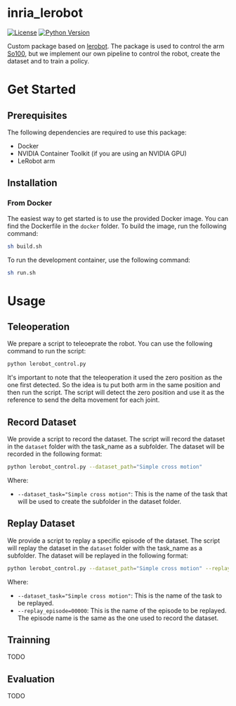# inria_lerobot

[![License](https://img.shields.io/badge/License-MIT--Clause-blue.svg)](https://opensource.org/license/mit)
[![Python Version](https://img.shields.io/badge/python-3.8%2B-blue.svg)](https://www.python.org/downloads/)

Custom package based on [lerobot](https://github.com/huggingface/lerobot). The package is used to control the arm [So100](https://github.com/huggingface/lerobot/blob/main/examples/10_use_so100.md), but we implement our own pipeline to control the robot, create the dataset and to train a policy.

# Get Started

## Prerequisites

The following dependencies are required to use this package:
- Docker
- NVIDIA Container Toolkit (if you are using an NVIDIA GPU)
- LeRobot arm

## Installation

### From Docker
The easiest way to get started is to use the provided Docker image. You can find the Dockerfile in the `docker` folder. To build the image, run the following command:

```bash
sh build.sh
```

To run the development container, use the following command:

```bash
sh run.sh
```

# Usage

## Teleoperation

We prepare a script to teleoeprate the robot. You can use the following command to run the script:

```bash
python lerobot_control.py
```

It's important to note that the teleoperation it used the zero position as the one first detected. So the idea is tu put both arm in the same position and then run the script. The script will detect the zero position and use it as the reference to send the delta movement for each joint.

## Record Dataset

We provide a script to record the dataset. The script will record the dataset in the `dataset` folder with the task_name as a subfolder. The dataset will be recorded in the following format:

```bash
python lerobot_control.py --dataset_path="Simple cross motion"
```

Where:
- `--dataset_task="Simple cross motion"`: This is the name of the task that will be used to create the subfolder in the dataset folder.

## Replay Dataset

We provide a script to replay a specific episode of the dataset. The script will replay the dataset in the `dataset` folder with the task_name as a subfolder. The dataset will be replayed in the following format:

```bash
python lerobot_control.py --dataset_path="Simple cross motion" --replay_episode=00000
```
Where:
- `--dataset_task="Simple cross motion"`: This is the name of the task to be replayed.
- `--replay_episode=00000`: This is the name of the episode to be replayed. The episode name is the same as the one used to record the dataset.

## Trainning
TODO

## Evaluation
TODO
